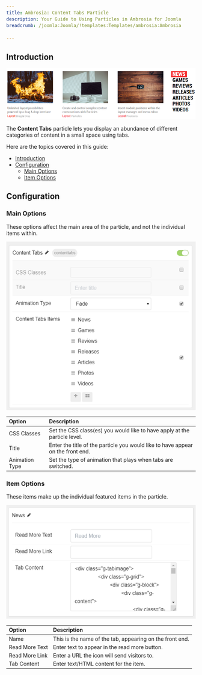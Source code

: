 ```yaml
---
title: Ambrosia: Content Tabs Particle
description: Your Guide to Using Particles in Ambrosia for Joomla
breadcrumb: /joomla:Joomla/!templates:Templates/ambrosia:Ambrosia

---
```


## Introduction

![Content Tabs](assets/particle_contenttabs1.png)

The **Content Tabs** particle lets you display an abundance of different categories of content in a small space using tabs.

Here are the topics covered in this guide:

- [Introduction](#introduction)
- [Configuration](#configuration)
  - [Main Options](#main-options)
  - [Item Options](#item-options)

## Configuration

### Main Options

These options affect the main area of the particle, and not the individual items within.

![Content Tabs](assets/particle_contenttabs2.png)

| Option         | Description                                                                     |
| :------------- | :------------------------------------------------------------------------------ |
| CSS Classes    | Set the CSS class(es) you would like to have apply at the particle level.       |
| Title          | Enter the title of the particle you would like to have appear on the front end. |
| Animation Type | Set the type of animation that plays when tabs are switched.                    |

### Item Options

These items make up the individual featured items in the particle.

![Content Tabs](assets/particle_contenttabs3.png)

| Option         | Description                                              |
| :------------- | :------------------------------------------------------- |
| Name           | This is the name of the tab, appearing on the front end. |
| Read More Text | Enter text to appear in the read more button.            |
| Read More Link | Enter a URL the icon will send visitors to.              |
| Tab Content    | Enter text/HTML content for the item.                    |
